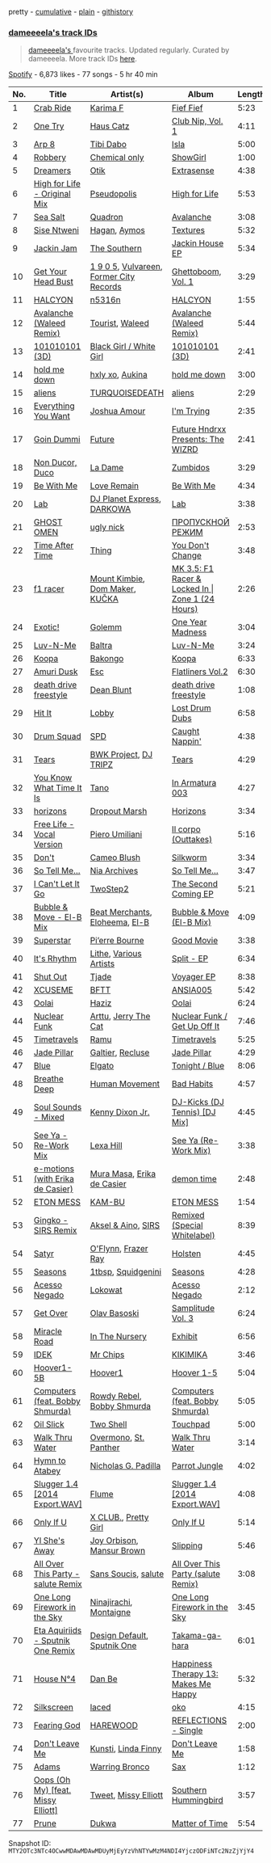 pretty - [cumulative](/playlists/cumulative/37i9dQZF1DX6jWqyNRNjZV.md) - [plain](/playlists/plain/37i9dQZF1DX6jWqyNRNjZV) - [githistory](https://github.githistory.xyz/mackorone/spotify-playlist-archive/blob/main/playlists/plain/37i9dQZF1DX6jWqyNRNjZV)

### [dameeeela's track IDs](https://open.spotify.com/playlist/37i9dQZF1DX6jWqyNRNjZV)

> <a href="spotify:artist:6AaLiQRx5xSWLWZFSOcItq">dameeeela's </a> favourite tracks\.  Updated regularly\. Curated by dameeeela\. More track IDs <a href="spotify:genre:track\_id">here</a>.

[Spotify](https://open.spotify.com/user/spotify) - 6,873 likes - 77 songs - 5 hr 40 min

| No. | Title | Artist(s) | Album | Length |
|---|---|---|---|---|
| 1 | [Crab Ride](https://open.spotify.com/track/6Ume6jodiuUsMOtbHVeotc) | [Karima F](https://open.spotify.com/artist/0t8fdNcHd9rP9mqzv83RLg) | [Fief Fief](https://open.spotify.com/album/2UPkjxDxd5A90UNsd98vlw) | 5:23 |
| 2 | [One Try](https://open.spotify.com/track/71BZOpnmu7TXioOGKAZ14w) | [Haus Catz](https://open.spotify.com/artist/4449N5Df5HfUzMKHGFpFGT) | [Club Nip, Vol\. 1](https://open.spotify.com/album/43AL97yIBq5H9FUWVT3d6a) | 4:11 |
| 3 | [Arp 8](https://open.spotify.com/track/3UpaVhDv0SSohoKwukMfD6) | [Tibi Dabo](https://open.spotify.com/artist/3PbY6HSGOo5aqdo2TGo5ye) | [Isla](https://open.spotify.com/album/6ei1xnXRbTzC9bC1ATsoQr) | 5:00 |
| 4 | [Robbery](https://open.spotify.com/track/0l21IdQp4a7fEBl89Bw5gy) | [Chemical only](https://open.spotify.com/artist/2R4mnPjkBCkxQ4ka0rTSH0) | [ShowGirl](https://open.spotify.com/album/48yI42AuTCAbFyTndLtqq3) | 1:00 |
| 5 | [Dreamers](https://open.spotify.com/track/48CWUj2UzNdTRELeBMgIS3) | [Otik](https://open.spotify.com/artist/6yvENIf7GmNwYnspB8UCpB) | [Extrasense](https://open.spotify.com/album/7nVQmAZnEcNF4yp5ZQFnem) | 4:38 |
| 6 | [High for Life \- Original Mix](https://open.spotify.com/track/3tT7Af5HcA85yst3h82LXC) | [Pseudopolis](https://open.spotify.com/artist/59FyA3ZoKOy0FDCJXR4y1h) | [High for Life](https://open.spotify.com/album/0hyn5iZBVgEy3iFYcctCQG) | 5:53 |
| 7 | [Sea Salt](https://open.spotify.com/track/6GJz6J9dnblGe1Q66bF5gU) | [Quadron](https://open.spotify.com/artist/3GhVFlFT3pagjVkslQPqoJ) | [Avalanche](https://open.spotify.com/album/1DK7dxeuo9R1Ma0iaZBz3f) | 3:08 |
| 8 | [Sise Ntweni](https://open.spotify.com/track/0qWkypMp7EiXGsL5DUHQ1w) | [Hagan](https://open.spotify.com/artist/0OvwOTSbNyHM0nnyvdCxNU), [Aymos](https://open.spotify.com/artist/3xXIOO328Ieh0PWOcxivjL) | [Textures](https://open.spotify.com/album/5VaULn7DedX8UtyAq3agsX) | 5:32 |
| 9 | [Jackin Jam](https://open.spotify.com/track/7qep7ZslO6dgaFkqZbvSeU) | [The Southern](https://open.spotify.com/artist/3TYaHBf3VwF2eIs0dm30GO) | [Jackin House EP](https://open.spotify.com/album/71Hi8j1AH7HwnJUM2fOysw) | 5:34 |
| 10 | [Get Your Head Bust](https://open.spotify.com/track/6fai99y6pqOZp7aiSoX3Pl) | [1 9 0 5](https://open.spotify.com/artist/1y0RusNjG4LhlFU8Jmzjj7), [Vulvareen](https://open.spotify.com/artist/6yTKv5bsyr3Gq1F0HwCus7), [Former City Records](https://open.spotify.com/artist/0HOe9Qrbs4Tb4A6hj5ISzj) | [Ghettoboom, Vol\. 1](https://open.spotify.com/album/53eW63TwjQd00HCefxYijM) | 3:29 |
| 11 | [HALCYON](https://open.spotify.com/track/0luugQNgAYyHqRcAK3JVTp) | [n5316n](https://open.spotify.com/artist/4ICsUrWPAYMsu3VJLN1odj) | [HALCYON](https://open.spotify.com/album/0Cq1LY18l16sa173Gx7q0M) | 1:55 |
| 12 | [Avalanche \(Waleed Remix\)](https://open.spotify.com/track/4MfLlrybjgnqOK60A5E4dV) | [Tourist](https://open.spotify.com/artist/2ABBMkcUeM9hdpimo86mo6), [Waleed](https://open.spotify.com/artist/4WjyuUryzJgs8GukH5BZjs) | [Avalanche \(Waleed Remix\)](https://open.spotify.com/album/76Wt2mNI38wfdImOuTQJXb) | 5:44 |
| 13 | [101010101 \(3D\)](https://open.spotify.com/track/1yhijEkkmMwl147cwwvKQa) | [Black Girl / White Girl](https://open.spotify.com/artist/4suufHyoFCOPWuFgTdQVPz) | [101010101 \(3D\)](https://open.spotify.com/album/2IFMYjtdNgjkZCZD625Wo0) | 2:41 |
| 14 | [hold me down](https://open.spotify.com/track/6GFPpI4cAYzvxRwTscNqrP) | [hxly xo](https://open.spotify.com/artist/4lYqhtjf8WpvRYBeTHKeJH), [Aukina](https://open.spotify.com/artist/4ukC5tyJcSsV0xgc5N012q) | [hold me down](https://open.spotify.com/album/6IZUMXJwoRacY9pbF8LdDw) | 3:00 |
| 15 | [aliens](https://open.spotify.com/track/0sGjMUeSsITeJ4Hjyk9XT8) | [TURQUOISEDEATH](https://open.spotify.com/artist/3TEsU8VzLEGC52THfNvh9B) | [aliens](https://open.spotify.com/album/4DCUwy16QMSQTtlxClp9Un) | 2:29 |
| 16 | [Everything You Want](https://open.spotify.com/track/5ooxIBoRp0kwzSPN32jvML) | [Joshua Amour](https://open.spotify.com/artist/3jI6t8Tj9LvOVOVPYN8yUb) | [I'm Trying](https://open.spotify.com/album/4laizWsGgenglKUKnCSkXE) | 2:35 |
| 17 | [Goin Dummi](https://open.spotify.com/track/6QFzUXTIZXOLesQcgmGOsR) | [Future](https://open.spotify.com/artist/1RyvyyTE3xzB2ZywiAwp0i) | [Future Hndrxx Presents: The WIZRD](https://open.spotify.com/album/3LpIwZdzFwc10psLingT8x) | 2:41 |
| 18 | [Non Ducor, Duco](https://open.spotify.com/track/1Uui0ImqI9Yq4KNEki2JRd) | [La Dame](https://open.spotify.com/artist/54Q8qIoBykaWAiezuqqXQ5) | [Zumbidos](https://open.spotify.com/album/4oWyvr6n7lkFoUC702Uz4T) | 3:29 |
| 19 | [Be With Me](https://open.spotify.com/track/1sBLUfsMLocIH1vc1uGYLD) | [Love Remain](https://open.spotify.com/artist/5ELuqqizVx5FdajBcrBckx) | [Be With Me](https://open.spotify.com/album/5fyOAPwp4N5TJUjuiGBPcv) | 4:34 |
| 20 | [Lab](https://open.spotify.com/track/23qd0tNJOKU0toPX7gDgI1) | [DJ Planet Express](https://open.spotify.com/artist/0nx9ai3o3Ba6bE3WHkEoQg), [DARKOWA](https://open.spotify.com/artist/71DzcVT1Deu8uS7LIkTn53) | [Lab](https://open.spotify.com/album/5KFCPCMg7AsIyITtLnbIiG) | 3:38 |
| 21 | [GHOST OMEN](https://open.spotify.com/track/2LljpA7EWeo4KXvzFskX7N) | [ugly nick](https://open.spotify.com/artist/08xrLtRPrboY0lJxakHl74) | [ПРОПУСКНОЙ РЕЖИМ](https://open.spotify.com/album/0wFsF2NtfgrwaSBiNUiYTY) | 2:53 |
| 22 | [Time After Time](https://open.spotify.com/track/0cG2gITpFcblcOSQ0ao1Ea) | [Thing](https://open.spotify.com/artist/6SovQYzixv3B3M1HWjbdLS) | [You Don't Change](https://open.spotify.com/album/1QSLoD1vIivEUc0e2Ogqbc) | 3:48 |
| 23 | [f1 racer](https://open.spotify.com/track/0Ume2ALqcG0LDPecFmNgAV) | [Mount Kimbie](https://open.spotify.com/artist/3NUtpWpGDoffm3RCGhSHtl), [Dom Maker](https://open.spotify.com/artist/0mOUTmvCZnw2EWdQqY3RGc), [KUČKA](https://open.spotify.com/artist/6JcD2YKEhgimweLpUI0NEw) | [MK 3.5: F1 Racer & Locked In \| Zone 1 \(24 Hours\)](https://open.spotify.com/album/3EHJQYoofSblgWCRqlvNRk) | 2:26 |
| 24 | [Exotic!](https://open.spotify.com/track/4xVbfFxbp9be10xp1jpyhj) | [Golemm](https://open.spotify.com/artist/7AyJCgJxhAVyEsVzLxc4PW) | [One Year Madness](https://open.spotify.com/album/7FyQbpQSGmMCG7EFgX3vOt) | 3:04 |
| 25 | [Luv\-N\-Me](https://open.spotify.com/track/62t6tbynERX4KtHs2YY8LM) | [Baltra](https://open.spotify.com/artist/2tEyBfwGBfQgLXeAJW0MgC) | [Luv\-N\-Me](https://open.spotify.com/album/4fJ9MKxJKIb7sQaSz6LkvY) | 3:24 |
| 26 | [Koopa](https://open.spotify.com/track/3M3jpDo83tZ9Ni1PVrJBgr) | [Bakongo](https://open.spotify.com/artist/4FmchdtAj76UxQiNOjCgMo) | [Koopa](https://open.spotify.com/album/0FuLGhyhxw83SeSsNDqjJ8) | 6:33 |
| 27 | [Amuri Dusk](https://open.spotify.com/track/2nk88xvx7GhLXgOgmJgH59) | [Esc](https://open.spotify.com/artist/33WvybcZSElIBfkM5w4TVz) | [Flatliners Vol.2](https://open.spotify.com/album/3hN51FiWwDLlm0zgOPVcLu) | 6:30 |
| 28 | [death drive freestyle](https://open.spotify.com/track/25xboCi9e1Qq24fSLRr5sO) | [Dean Blunt](https://open.spotify.com/artist/5CFSYjc0PAiQvndFjafabk) | [death drive freestyle](https://open.spotify.com/album/4y3BL2sHzjFperyYcD1Qa9) | 1:08 |
| 29 | [Hit It](https://open.spotify.com/track/17VtLawabd64u1LFco4JTT) | [Lobby](https://open.spotify.com/artist/0Xcn7vJHeLdMmcLdz77jzf) | [Lost Drum Dubs](https://open.spotify.com/album/5OFmqTffZIGmqJWVeM68ln) | 6:58 |
| 30 | [Drum Squad](https://open.spotify.com/track/7HY6uqDSKeZmcNqhT4tiq5) | [SPD](https://open.spotify.com/artist/3P12U3pCIYkrH0RsF50ZbZ) | [Caught Nappin'](https://open.spotify.com/album/2sT20Pey7ax2tCcSbs34Bl) | 4:38 |
| 31 | [Tears](https://open.spotify.com/track/0bxgzB0KYPz03bamMMzvDT) | [BWK Project](https://open.spotify.com/artist/5p9dF5AQfawZA0BHt5fPov), [DJ TRIPZ](https://open.spotify.com/artist/2cspi0GuIMRGpyOuhHBvz6) | [Tears](https://open.spotify.com/album/4JxCwwXWmWcBRFx6XfMFhg) | 4:29 |
| 32 | [You Know What Time It Is](https://open.spotify.com/track/5nnznjrJyz9Kx4SCEnavsH) | [Tano](https://open.spotify.com/artist/416TK10epakHwqWubqNstc) | [In Armatura 003](https://open.spotify.com/album/48xlAnPhZ7tNe6RfMLATgj) | 4:27 |
| 33 | [horizons](https://open.spotify.com/track/1ZlvV1GxdHPjcOAUcSbxaX) | [Dropout Marsh](https://open.spotify.com/artist/3sAAbeQsvTFk48V33n5xuo) | [Horizons](https://open.spotify.com/album/4P0IRmJNHUnZAzctBc7C09) | 3:34 |
| 34 | [Free Life \- Vocal Version](https://open.spotify.com/track/7zq7jKpZUDzJWByZ5JzM6a) | [Piero Umiliani](https://open.spotify.com/artist/5sD7Cf3SaTVcrg81GQi1Xk) | [Il corpo \(Outtakes\)](https://open.spotify.com/album/2OlxNwutkhA1ij7o1YbtYy) | 5:16 |
| 35 | [Don't](https://open.spotify.com/track/23V79PCJ2pPElR2Ma6ePSx) | [Cameo Blush](https://open.spotify.com/artist/2Lx2CAHHQ2IC1iXjS6Y70v) | [Silkworm](https://open.spotify.com/album/5OHnpPZroept4tmsAdwfQP) | 3:34 |
| 36 | [So Tell Me…](https://open.spotify.com/track/3GJbXOYweOltxSiOsCNkMd) | [Nia Archives](https://open.spotify.com/artist/7BMR0fwtEvzGtK4rNGdoiQ) | [So Tell Me…](https://open.spotify.com/album/4BH2rFhaoB6HBgX8fSeeyb) | 3:47 |
| 37 | [I Can't Let It Go](https://open.spotify.com/track/5vnxpgwj220ZUdAqpzNkKw) | [TwoStep2](https://open.spotify.com/artist/0Jmm2QQateAwtpfs9NQKv7) | [The Second Coming EP](https://open.spotify.com/album/4mC0hlgL8yd1fVBOZfD7SE) | 5:21 |
| 38 | [Bubble & Move \- El\-B Mix](https://open.spotify.com/track/5DjsJ7d13x1UMyIQry352K) | [Beat Merchants](https://open.spotify.com/artist/1G3XUZOisLM77LutYDSFb8), [Eloheema](https://open.spotify.com/artist/6s3U254BZnDXl8aNFdDgJn), [El\-B](https://open.spotify.com/artist/1uf3MnL4HKgF5Zc70a2EDF) | [Bubble & Move \(El\-B Mix\)](https://open.spotify.com/album/3ztCZlciX8SNciN6KeIGxP) | 4:09 |
| 39 | [Superstar](https://open.spotify.com/track/1apEocRgT8Zvr2wisyvmJu) | [Pi’erre Bourne](https://open.spotify.com/artist/3x3jSlhyv5CiCZDZlaTq0M) | [Good Movie](https://open.spotify.com/album/2REajdJ8KOaR8Vm2Zx8UXM) | 3:38 |
| 40 | [It's Rhythm](https://open.spotify.com/track/3ZUWm5Pxu3oLVoMJUdjcKX) | [Lithe](https://open.spotify.com/artist/0KFs5ZUpWAHD1Z8xEiITmk), [Various Artists](https://open.spotify.com/artist/0LyfQWJT6nXafLPZqxe9Of) | [Split \- EP](https://open.spotify.com/album/1WF065mH5qMAFryjwO9nVI) | 6:34 |
| 41 | [Shut Out](https://open.spotify.com/track/12CeKZooC3Suakn1b55meP) | [Tjade](https://open.spotify.com/artist/2XgDjvneRRotQu4r9lTRuh) | [Voyager EP](https://open.spotify.com/album/08UUzP6XK1r07yWaoKhPNN) | 8:38 |
| 42 | [XCUSEME](https://open.spotify.com/track/3hVXzLpUovw6zHUUjuKQyy) | [BFTT](https://open.spotify.com/artist/1QEZVJMMDYKuUBMddYPWuq) | [ANSIA005](https://open.spotify.com/album/4fud2q3QbJvdDVnbg6p4ab) | 5:42 |
| 43 | [Oolai](https://open.spotify.com/track/3XKjrHGDEkQ4cAe8LtuXEY) | [Haziz](https://open.spotify.com/artist/2F63Wme0s1H0Z8KmHLfxZ8) | [Oolai](https://open.spotify.com/album/6eqnfL525FvLpbvLfOb8PU) | 6:24 |
| 44 | [Nuclear Funk](https://open.spotify.com/track/2d0ZzOvWl64nrdhyoVw5bJ) | [Arttu](https://open.spotify.com/artist/33o3TfyEhJHJgfU32vbbYB), [Jerry The Cat](https://open.spotify.com/artist/6UJ3fwvLdYRG2O4KTJRl2B) | [Nuclear Funk / Get Up Off It](https://open.spotify.com/album/3wrjfGawjEcBelr7wQg3EU) | 7:46 |
| 45 | [Timetravels](https://open.spotify.com/track/5cKYaLm6JadInHZhvkBTqk) | [Ramu](https://open.spotify.com/artist/1UUitgHAhWlBTcwXTIQeYl) | [Timetravels](https://open.spotify.com/album/3Wv3bapLiibTU0Kj5zHKQK) | 5:25 |
| 46 | [Jade Pillar](https://open.spotify.com/track/4xyLzg5gnYamxO1sJ5MFeV) | [Galtier](https://open.spotify.com/artist/1b3VIOjnWpsnaZjR9meYnJ), [Recluse](https://open.spotify.com/artist/5z7xvNwQtFEwgBJTQGwOQC) | [Jade Pillar](https://open.spotify.com/album/4QlRnW9b7hEClHb7tRFdX0) | 4:29 |
| 47 | [Blue](https://open.spotify.com/track/50lpfdPN8DRJqW1Izw0pHY) | [Elgato](https://open.spotify.com/artist/0DLfLyynN8iJCLo1ydeaoE) | [Tonight / Blue](https://open.spotify.com/album/6KodZgmITRLHIPtrB8ToK4) | 8:06 |
| 48 | [Breathe Deep](https://open.spotify.com/track/0LNNHBnBwWJrBVeGezHkCE) | [Human Movement](https://open.spotify.com/artist/37dubgexq6dhyB4eCM3PHZ) | [Bad Habits](https://open.spotify.com/album/211NuF7T6hghhlvqBfoVp6) | 4:57 |
| 49 | [Soul Sounds \- Mixed](https://open.spotify.com/track/2PlH4gu2nA5yU1mLg904Py) | [Kenny Dixon Jr.](https://open.spotify.com/artist/17D4XhKTcpssfBwEITytUb) | [DJ\-Kicks \(DJ Tennis\) \[DJ Mix\]](https://open.spotify.com/album/2pzrqp12CEqxTDmzJY3QbV) | 4:45 |
| 50 | [See Ya \- Re\-Work Mix](https://open.spotify.com/track/00J3Syc83pniRACf93KLHE) | [Lexa Hill](https://open.spotify.com/artist/2EBpa9UjqsApalEK8cXoHI) | [See Ya \(Re\-Work Mix\)](https://open.spotify.com/album/66dif4g8JyBHrMsKZn6GgV) | 3:38 |
| 51 | [e\-motions \(with Erika de Casier\)](https://open.spotify.com/track/3FTtAV8d9qHyMjlvAGOPdu) | [Mura Masa](https://open.spotify.com/artist/5Q81rlcTFh3k6DQJXPdsot), [Erika de Casier](https://open.spotify.com/artist/1nIJEqPyIj5qutlgWNmQB0) | [demon time](https://open.spotify.com/album/2B8rBYLpIJNkP4OsN16yRm) | 2:48 |
| 52 | [ETON MESS](https://open.spotify.com/track/7K5wy7f9m0bUCH2UnRHlbR) | [KAM\-BU](https://open.spotify.com/artist/2FIE0at8itKGQVx1vfQ7JF) | [ETON MESS](https://open.spotify.com/album/3feqqtHvhWrYMvAQEaoVS8) | 1:54 |
| 53 | [Gingko \- SIRS Remix](https://open.spotify.com/track/4hEbVViwUL9VfrEesNsnYe) | [Aksel & Aino](https://open.spotify.com/artist/4OC2ykcgmaj4XepHY1AEYO), [SIRS](https://open.spotify.com/artist/3LEBfyGW9jVxBLz6c1JXEc) | [Remixed \(Special Whitelabel\)](https://open.spotify.com/album/0V37LBa3Rz2NSBkgqQKP2C) | 8:39 |
| 54 | [Satyr](https://open.spotify.com/track/3GDK44ZpfDPaQEr8qaQQx5) | [O'Flynn](https://open.spotify.com/artist/7LTSTQkL7iK7zndjFQgHQo), [Frazer Ray](https://open.spotify.com/artist/7Ic9xxxoKy4EZFqLEXI2hK) | [Holsten](https://open.spotify.com/album/0eO4RioDxCnbqFNO6O1hs2) | 4:45 |
| 55 | [Seasons](https://open.spotify.com/track/6XXU4PWswlDv6vHfJzUTcF) | [1tbsp](https://open.spotify.com/artist/6G01WYFYF91rjG5LtwMhY4), [Squidgenini](https://open.spotify.com/artist/3BcWc3ESZGsGrDxI7wnPyh) | [Seasons](https://open.spotify.com/album/3ITqcKSoxDq1NZpoGb6Xn6) | 4:28 |
| 56 | [Acesso Negado](https://open.spotify.com/track/03Rwzyl6qhBVMm7NHiwH1C) | [Lokowat](https://open.spotify.com/artist/0tQQDxDD4vZvqwsjfOd7Ri) | [Acesso Negado](https://open.spotify.com/album/4SU4jxVkPH9vQQoYY9CDJt) | 2:12 |
| 57 | [Get Over](https://open.spotify.com/track/2eNqInx6lpQww4VQbc39Ke) | [Olav Basoski](https://open.spotify.com/artist/6FyRbuLLpPFzeI63apcfLi) | [Samplitude Vol\. 3](https://open.spotify.com/album/268xf8HNz6dD26DjpgtElB) | 6:24 |
| 58 | [Miracle Road](https://open.spotify.com/track/1w03Gea0ieHKsc4o7n4SQa) | [In The Nursery](https://open.spotify.com/artist/5GXP40qqAgwCsG6mQ3NMWj) | [Exhibit](https://open.spotify.com/album/257GHGIikHTRGQhWJ9TiQf) | 6:56 |
| 59 | [IDEK](https://open.spotify.com/track/3nCMW6ADrJfh9GZnntTmlv) | [Mr Chips](https://open.spotify.com/artist/43uX3xoDwjqbpXukEYHavl) | [KIKIMIKA](https://open.spotify.com/album/5ygSbrT3N9Z5ymOoG1rSnG) | 3:46 |
| 60 | [Hoover1\-5B](https://open.spotify.com/track/0RUfB4XRwPFbtLcauR4gI6) | [Hoover1](https://open.spotify.com/artist/1Bx2uBKpSMvnunqahbZtY2) | [Hoover 1\-5](https://open.spotify.com/album/3YMKX6Ozu19E2OFDwhtF0t) | 5:04 |
| 61 | [Computers \(feat\. Bobby Shmurda\)](https://open.spotify.com/track/6SvuMwPea2zKEN03IWCElv) | [Rowdy Rebel](https://open.spotify.com/artist/6LXRvV2OAtXF7685fzh3mj), [Bobby Shmurda](https://open.spotify.com/artist/34Y0ldeyUv7jBvukWOGASO) | [Computers \(feat\. Bobby Shmurda\)](https://open.spotify.com/album/4eBoprBdzQXujjoS2Cm1FA) | 5:05 |
| 62 | [Oil Slick](https://open.spotify.com/track/5s9JOlIaRoCat1iNidsu9h) | [Two Shell](https://open.spotify.com/artist/4mcHKwboFDmpDBQ4fiOrf3) | [Touchpad](https://open.spotify.com/album/7KcclOnM2pTnDtb9ByZV7a) | 5:00 |
| 63 | [Walk Thru Water](https://open.spotify.com/track/0yclRzOGTnUoXAnK4RjWzr) | [Overmono](https://open.spotify.com/artist/01PnN11ovfen6xUOHfNpn3), [St\. Panther](https://open.spotify.com/artist/5rvubrGTRPAX7N3RZZ9wS0) | [Walk Thru Water](https://open.spotify.com/album/7HhlfGjoYS3L4oQm0hPXBL) | 3:14 |
| 64 | [Hymn to Atabey](https://open.spotify.com/track/3VD3B0apTQYPIajPKxvCcb) | [Nicholas G\. Padilla](https://open.spotify.com/artist/2TDjGX2IndamkcA3XVeAPJ) | [Parrot Jungle](https://open.spotify.com/album/0OFZmEpgiFIDMlAOTvf19Q) | 4:02 |
| 65 | [Slugger 1.4 \[2014 Export.WAV\]](https://open.spotify.com/track/4FDq7m7jgOpVFV0k3LA3i3) | [Flume](https://open.spotify.com/artist/6nxWCVXbOlEVRexSbLsTer) | [Slugger 1.4 \[2014 Export.WAV\]](https://open.spotify.com/album/1NEZwyvzSz4EDD68xTRjAu) | 4:08 |
| 66 | [Only If U](https://open.spotify.com/track/3gAGOLayBLPJEMioVXDGiO) | [X CLUB.](https://open.spotify.com/artist/4CYPaFp9yDrNduNptv0DPQ), [Pretty Girl](https://open.spotify.com/artist/6KkltYAOOGsCaW7dO9jF98) | [Only If U](https://open.spotify.com/album/1mYb9Ta4BwGrSI4qjhCdxN) | 5:14 |
| 67 | [Yl She's Away](https://open.spotify.com/track/7wmcHEZoSUJcUv8ANVjYyK) | [Joy Orbison](https://open.spotify.com/artist/0aIpJqqTLf683ojWREc5lg), [Mansur Brown](https://open.spotify.com/artist/1ky3oGuE5XOsOzqiFEGwqR) | [Slipping](https://open.spotify.com/album/40KsZQZjz9bz9hiNBIZCMf) | 5:46 |
| 68 | [All Over This Party \- salute Remix](https://open.spotify.com/track/74y9q95NblVSvnurtU62WR) | [Sans Soucis](https://open.spotify.com/artist/4vXFvvWirlvTwcl184KfDc), [salute](https://open.spotify.com/artist/1np8xozf7ATJZDi9JX8Dx5) | [All Over This Party \(salute Remix\)](https://open.spotify.com/album/53GjjALiKKreMQoAwPz9ZY) | 3:08 |
| 69 | [One Long Firework in the Sky](https://open.spotify.com/track/1OmPgwGZtgwdKZp5S0gy7I) | [Ninajirachi](https://open.spotify.com/artist/3MekbRujJg5VZThubOlrkR), [Montaigne](https://open.spotify.com/artist/1ZcnsSFqWusWlRK01vKE6b) | [One Long Firework in the Sky](https://open.spotify.com/album/7xH5oPxIAovNTLDxHj1kVG) | 3:45 |
| 70 | [Eta Aquiriids \- Sputnik One Remix](https://open.spotify.com/track/3eN2ss7fmJuZ0W1NMXiK72) | [Design Default](https://open.spotify.com/artist/2owBDlSK8XwHPPOaNnyMCH), [Sputnik One](https://open.spotify.com/artist/68K8om0Epc6IYa4hndHt4w) | [Takama\-ga\-hara](https://open.spotify.com/album/1WYtOvb5tcLAkX0Qe26uld) | 6:01 |
| 71 | [House N°4](https://open.spotify.com/track/53cnoR55N4QonICFz7EoVQ) | [Dan Be](https://open.spotify.com/artist/7fLE3YVL4L4KWxAFU0EyGL) | [Happiness Therapy 13: Makes Me Happy](https://open.spotify.com/album/1zslv9vX9Bs1T2hfNQNv1B) | 5:32 |
| 72 | [Silkscreen](https://open.spotify.com/track/7dWWIKwR4IYD64aPNDzgOq) | [laced](https://open.spotify.com/artist/0hEg691iZ6cPbmaqs5GuuZ) | [oko](https://open.spotify.com/album/3wqF4jfNlDviPw0EAt7vEg) | 4:15 |
| 73 | [Fearing God](https://open.spotify.com/track/4OuIA9t9Gr4FtyBolFIkiL) | [HAREWOOD](https://open.spotify.com/artist/7q3FQfMm2bBIv7Pas5HW2C) | [REFLECTIONS \- Single](https://open.spotify.com/album/21jOW94YBsFMB5b6bvoaA9) | 2:00 |
| 74 | [Don't Leave Me](https://open.spotify.com/track/3eJwsif9bM2E6a7GQc9NII) | [Kunsti](https://open.spotify.com/artist/1KpDhrNnsqHwUvwvQ2T9cP), [Linda Finny](https://open.spotify.com/artist/4CJl4POvIgL2XBfbxL4wlo) | [Don't Leave Me](https://open.spotify.com/album/37MgbLsKXdq40ujZrDPi4m) | 1:58 |
| 75 | [Adams](https://open.spotify.com/track/5unuEXPjg476YjrljpZmub) | [Warring Bronco](https://open.spotify.com/artist/4BydGH1cg74qWCpnAhqEaK) | [Sax](https://open.spotify.com/album/2cribPdC1aNDmsBXSklBUw) | 1:12 |
| 76 | [Oops \(Oh My\) \[feat\. Missy Elliott\]](https://open.spotify.com/track/5Y0E3dOeynKuLDAXu0t0Bg) | [Tweet](https://open.spotify.com/artist/6zDBeei6hHRiZdAJ6zoTCo), [Missy Elliott](https://open.spotify.com/artist/2wIVse2owClT7go1WT98tk) | [Southern Hummingbird](https://open.spotify.com/album/7uAkY4ERL5Y0BopRxmd3AX) | 3:57 |
| 77 | [Prune](https://open.spotify.com/track/2XLszE5wu3LEvTb3rIzTkn) | [Dukwa](https://open.spotify.com/artist/7foiHDFvNIouC0QFaaKXeq) | [Matter of Time](https://open.spotify.com/album/5sV9jyrgXPxK2bdE41mSyS) | 5:54 |

Snapshot ID: `MTY2OTc3NTc4OCwwMDAwMDAwMDUyMjEyYzVhNTYwMzM4NDI4YjczODFiNTc2NzZjYjY4`

